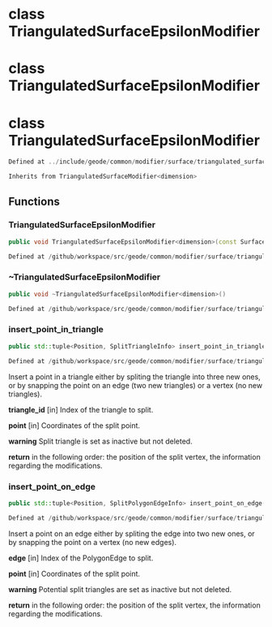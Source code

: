 # class TriangulatedSurfaceEpsilonModifier

# class TriangulatedSurfaceEpsilonModifier

# class TriangulatedSurfaceEpsilonModifier

```cpp
Defined at ../include/geode/common/modifier/surface/triangulated_surface_epsilon_modifier.h#21
```

```cpp
Inherits from TriangulatedSurfaceModifier<dimension>
```



## Functions

### TriangulatedSurfaceEpsilonModifier

```cpp
public void TriangulatedSurfaceEpsilonModifier<dimension>(const SurfaceMesh<dimension> & surface, TriangulatedSurfaceBuilder<dimension> & builder)
```

```cpp
Defined at /github/workspace/src/geode/common/modifier/surface/triangulated_surface_epsilon_modifier.cpp#32
```

### ~TriangulatedSurfaceEpsilonModifier

```cpp
public void ~TriangulatedSurfaceEpsilonModifier<dimension>()
```

```cpp
Defined at /github/workspace/src/geode/common/modifier/surface/triangulated_surface_epsilon_modifier.cpp#41
```

### insert_point_in_triangle

```cpp
public std::tuple<Position, SplitTriangleInfo> insert_point_in_triangle(index_t triangle_id, const Point<dimension> & point)
```

```cpp
Defined at /github/workspace/src/geode/common/modifier/surface/triangulated_surface_epsilon_modifier.cpp#47
```

 Insert a point in a triangle either by spliting the triangle into three new ones, or by snapping the point on an edge (two new triangles) or a vertex (no new triangles).

**triangle_id** [in] Index of the triangle to split.

**point** [in] Coordinates of the split point.

**warning** Split triangle is set as inactive but not deleted.

**return** in the following order: the position of the split vertex, the information regarding the modifications.

### insert_point_on_edge

```cpp
public std::tuple<Position, SplitPolygonEdgeInfo> insert_point_on_edge(const PolygonEdge & edge, const Point<dimension> & point)
```

```cpp
Defined at /github/workspace/src/geode/common/modifier/surface/triangulated_surface_epsilon_modifier.cpp#67
```

 Insert a point on an edge either by spliting the edge into two new ones, or by snapping the point on a vertex (no new edges).

**edge** [in] Index of the PolygonEdge to split.

**point** [in] Coordinates of the split point.

**warning** Potential split triangles are set as inactive but not deleted.

**return** in the following order: the position of the split vertex, the information regarding the modifications.



